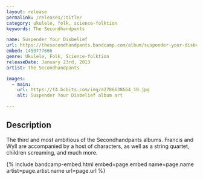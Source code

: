 ```yaml
---
layout: release
permalink: /releases/:title/
category: ukulele, folk, science-folktion
keywords: The Secondhandpants

name: Suspender Your Disbelief
url: https://thesecondhandpants.bandcamp.com/album/suspender-your-disbelief
embed: 1459777666
genre: Ukulele, Folk, Science-folktion
releaseDate: January 23rd, 2013
artist: The Secondhandpants

images:
  - main:
    url: https://f4.bcbits.com/img/a2786638664_10.jpg
    alt: Suspender Your Disbelief album art

---
```


## Description

The third and most ambitious of the Secondhandpants albums.  Francis and Wyll are accompanied by a host of characters, as well as a string quartet, children screaming, and much more.

{% include bandcamp-embed.html 
  embed=page.embed
  name=page.name
  artist=page.artist.name
  url=page.url
%}